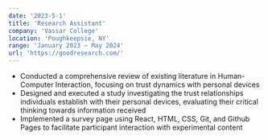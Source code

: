 ```yaml
---
date: '2023-5-1'
title: 'Research Assistant'
company: 'Vassar College'
location: 'Poughkeepsie, NY'
range: 'January 2023 – May 2024'
url: 'https://goodresearch.com/'
---
```


- Conducted a comprehensive review of existing literature in Human-Computer Interaction, focusing on trust dynamics with personal devices
- Designed and executed a study investigating the trust relationships individuals establish with their personal devices, evaluating their critical thinking towards information received
- Implemented a survey page using React, HTML, CSS, Git, and Github Pages to facilitate participant interaction with experimental content

